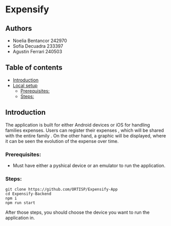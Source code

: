 # Expensify

## Authors
- Noelia Bentancor 242970
- Sofía Decuadra 233397
- Agustin Ferrari 240503

## Table of contents
- [Introduction](#introduction)
- [Local setup](#local-setup)
  - [Prerequisites:](#prerequisites)
  - [Steps:](#steps)
## Introduction

The application is built for either Android devices or iOS for handling families expenses. 
Users can register their expenses , which will be shared with the entire family . On the other hand, a graphic will be displayed, where it can be seen the evolution of the expense over time.

### Prerequisites:
- Must have either a pyshical device or an emulator to run the application.

### Steps:
```
git clone https://github.com/ORTISP/Expensify-App
cd Expensify-Backend
npm i
npm run start
```

After those steps, you should choose the device you want to run the application in.
